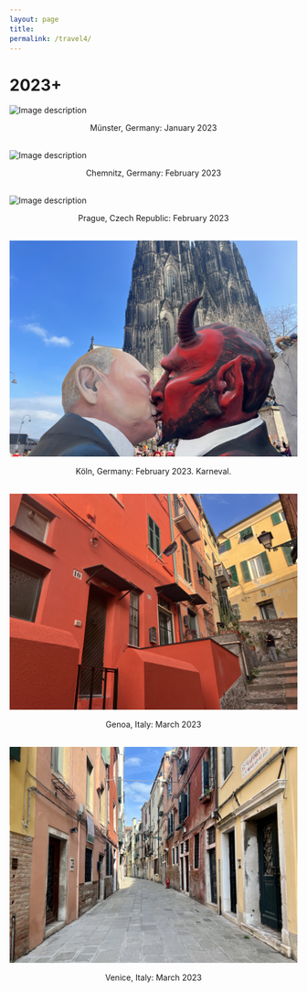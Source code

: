 ```yaml
---
layout: page
title: 
permalink: /travel4/
---
```

# 2023+

![Image description](/images/Jan2023_Muenster.jpg)
<center>Münster, Germany: January 2023</center>
<br>	
  
![Image description](/images/Feb2023_Chemnitz.jpg)
<center>Chemnitz, Germany: February 2023</center>
<br>	
  
![Image description](/images/Feb2023_Prague.jpg)
<center>Prague, Czech Republic: February 2023</center>
<br>	  
  
![Image description](/images/2023Feb_Koln.jpg)
<center>Köln, Germany: February 2023. Karneval.</center>
<br>	  
    
![Image description](/images/2023_March_Genoa.jpg)
<center>Genoa, Italy: March 2023</center>
<br>	  

![Image description](/images/2023_March_Venice.jpg)
<center>Venice, Italy: March 2023</center>
<br>	  
  
  
  
